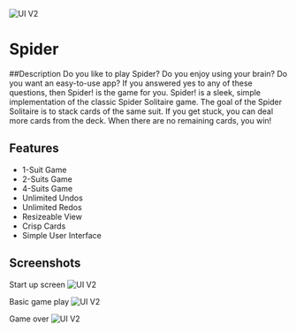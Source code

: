 ![UI V2](https://github.com/molson194/Spider/blob/master/Spider/Logo.png)
# Spider
##Description
Do you like to play Spider? Do you enjoy using your brain? Do you want an easy-to-use app? If you answered yes to any of these questions, then Spider! is the game for you. Spider! is a sleek, simple implementation of the classic Spider Solitaire game. The goal of the Spider Solitaire is to stack cards of the same suit. If you get stuck, you can deal more cards from the deck. When there are no remaining cards, you win! 

## Features
* 1-Suit Game
* 2-Suits Game
* 4-Suits Game
* Unlimited Undos
* Unlimited Redos
* Resizeable View
* Crisp Cards
* Simple User Interface

## Screenshots
Start up screen
![UI V2](https://github.com/molson194/Spider/blob/master/Spider/ScreenShot1.png)

Basic game play
![UI V2](https://github.com/molson194/Spider/blob/master/Spider/ScreenShot2.png)

Game over
![UI V2](https://github.com/molson194/Spider/blob/master/Spider/ScreenShot3.png)
